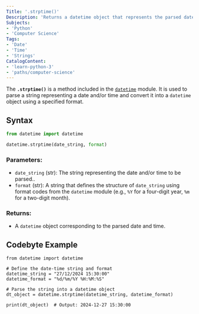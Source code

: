 ```yaml
---
Title: '.strptime()' 
Description: 'Returns a datetime object that represents the parsed date and time from the given string, based on the specified format.'
Subjects:
- 'Python'
- 'Computer Science'
Tags:
- 'Date'
- 'Time'
- 'Strings'
CatalogContent:
- 'learn-python-3'
- 'paths/computer-science'
---
```


The **`.strptime()`** is a method included in the [`datetime`](https://www.codecademy.com/resources/docs/python/dates) module. It is used to parse a string representing a date and/or time and convert it into a `datetime` object using a specified format.

## Syntax

```python
from datetime import datetime

datetime.strptime(date_string, format)
```

### Parameters:

- `date_string` (str): The string representing the date and/or time to be parsed..
- `format` (str): A string that defines the structure of `date_string` using format codes from the `datetime` module (e.g., `%Y` for a four-digit year, `%m` for a two-digit month).

### Returns:

- A `datetime` object corresponding to the parsed date and time.

## Codebyte Example

```codebyte/python
from datetime import datetime

# Define the date-time string and format
datetime_string = "27/12/2024 15:30:00"
datetime_format = "%d/%m/%Y %H:%M:%S"

# Parse the string into a datetime object
dt_object = datetime.strptime(datetime_string, datetime_format)

print(dt_object)  # Output: 2024-12-27 15:30:00
```